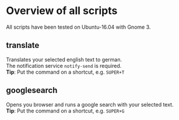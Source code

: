 # Overview of all scripts
All scripts have been tested on Ubuntu-16.04 with Gnome 3.

## translate
Translates your selected english text to german.  
The notification service ```notify-send``` is required.  
**Tip**: Put the command on a shortcut, e.g. ```SUPER+T```

## googlesearch
Opens you browser and runs a google search with your selected text.  
**Tip**: Put the command on a shortcut, e.g. ```SUPER+G```
